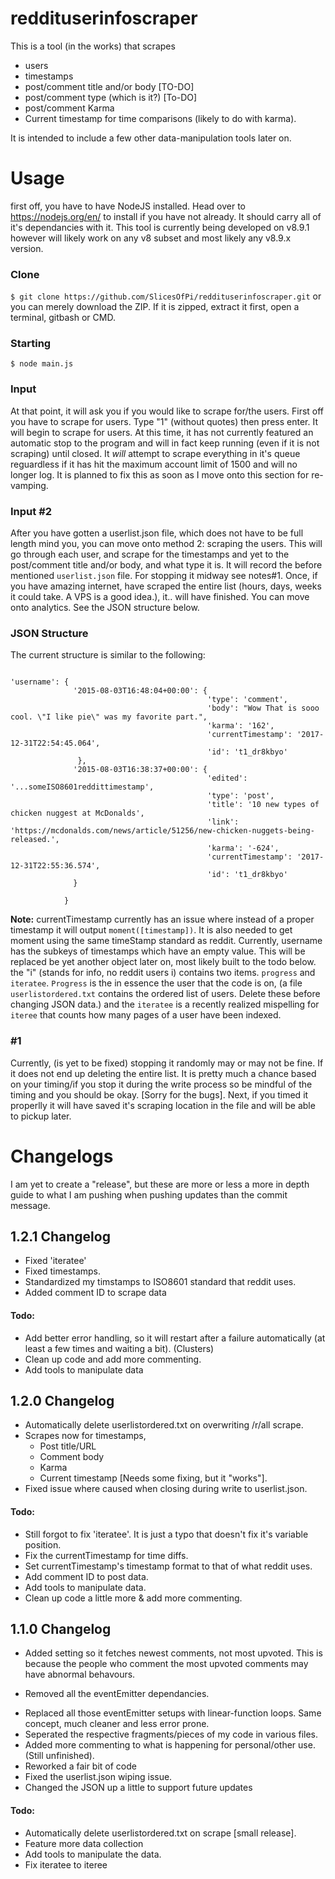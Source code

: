 # reddituserinfoscraper
This is a tool (in the works) that scrapes 
  * users
  * timestamps
  * post/comment title and/or body [TO-DO]
  * post/comment type (which is it?) [To-DO]
  * post/comment Karma
  * Current timestamp for time comparisons (likely to do with karma).
  
It is intended to include a few other data-manipulation tools later on.

# Usage
first off, you have to have NodeJS installed. Head over to https://nodejs.org/en/ to install if you have not already.
It should carry all of it's dependancies with it. This tool is currently being developed on v8.9.1 however will likely work on any v8 subset and most likely any v8.9.x version.
### Clone
`$ git clone https://github.com/SlicesOfPi/reddituserinfoscraper.git` or you can merely download the ZIP.
If it is zipped, extract it first, open a terminal, gitbash or CMD.
### Starting
`$ node main.js`
### Input
At that point, it will ask you if you would like to scrape for/the users. First off you have to scrape for users. Type "1" (without quotes) then press enter. It will begin to scrape for users. At this time, it has not currently featured an automatic stop to the program and will in fact keep running (even if it is not scraping) until closed. It *will* attempt to scrape everything in it's queue reguardless if it has hit the maximum account limit of 1500 and will no longer log. It is planned to fix this as soon as I move onto this section for re-vamping.
### Input #2
After you have gotten a userlist.json file, which does not have to be full length mind you, you can move onto method 2: scraping the users. This will go through each user, and scrape for the timestamps and yet to the post/comment title and/or body, and what type it is. It will record the before mentioned `userlist.json` file. For stopping it midway see notes#1. Once, if you have amazing internet, have scraped the entire list (hours, days, weeks it could take. A VPS is a good idea.), it.. will have finished. You can move onto analytics. See the JSON structure below.

### JSON Structure
The current structure is similar to the following:

```

'username': {
              '2015-08-03T16:48:04+00:00': {
                                            'type': 'comment',
                                            'body': "Wow That is sooo cool. \"I like pie\" was my favorite part.",
                                            'karma': '162',
                                            'currentTimestamp': '2017-12-31T22:54:45.064',
                                            'id': 't1_dr8kbyo'
               },
              '2015-08-03T16:38:37+00:00': {
                                            'edited': '...someISO8601reddittimestamp',
                                            'type': 'post',
                                            'title': '10 new types of chicken nuggest at McDonalds',
                                            'link': 'https://mcdonalds.com/news/article/51256/new-chicken-nuggets-being-released.',
                                            'karma': '-624',
                                            'currentTimestamp': '2017-12-31T22:55:36.574',
                                            'id': 't1_dr8kbyo'
              }

            }

```
__Note:__ currentTimestamp currently has an issue where instead of a proper timestamp it will output `moment([timestamp])`. It is also needed to get moment using the same timeStamp standard as reddit.
Currently, username has the subkeys of timestamps which have an empty value. This will be replaced be yet another object later on, most likely built to the todo below. the "i" (stands for info, no reddit users i) contains two items.
`progress` and `iteratee`. `Progress` is the in essence the user that the code is on, (a file `userlistordered.txt` contains the ordered list of users. Delete these before changing JSON data.) and the `iteratee` is a recently realized mispelling for `iteree` that counts how many pages of a user have been indexed.

### #1
Currently, (is yet to be fixed) stopping it randomly may or may not be fine. If it does not end up deleting the entire list. It is pretty much a chance based on your timing/if you stop it during the write process so be mindful of the timing and you should be okay. [Sorry for the bugs]. Next, if you timed it properlly it will have saved it's scraping location in the file and will be able to pickup later.

# Changelogs
I am yet to create a "release", but these are more or less a more in depth guide to what I am pushing when pushing updates than the commit message.

## 1.2.1 Changelog
+ Fixed 'iteratee'
+ Fixed timestamps.
+ Standardized my timstamps to ISO8601 standard that reddit uses.
+ Added comment ID to scrape data

#### Todo:
  * Add better error handling, so it will restart after a failure automatically (at least a few times and waiting a bit). (Clusters)
  * Clean up code and add more commenting.
  * Add tools to manipulate data


## 1.2.0 Changelog
+ Automatically delete userlistordered.txt on overwriting /r/all scrape.
+ Scrapes now for timestamps,
  * Post title/URL
  * Comment body
  * Karma
  * Current timestamp [Needs some fixing, but it "works"].
+ Fixed issue where caused when closing during write to userlist.json.

#### Todo:
 * Still forgot to fix 'iteratee'. It is just a typo that doesn't fix it's variable position.
 * Fix the currentTimestamp for time diffs.
 * Set currentTimestamp's timestamp format to that of what reddit uses.
 * Add comment ID to post data.
 * Add tools to manipulate data.
 * Clean up code a little more & add more commenting.

## 1.1.0 Changelog
+ Added setting so it fetches newest comments, not most upvoted. This is because the people who comment the most upvoted comments may have abnormal behavours. 
- Removed all the eventEmitter dependancies.
+ Replaced all those eventEmitter setups with linear-function loops. Same concept, much cleaner and less error prone.
+ Seperated the respective fragments/pieces of my code in various files.
+ Added more commenting to what is happening for personal/other use. (Still unfinished).
+ Reworked a fair bit of code
+ Fixed the userlist.json wiping issue.
+ Changed the JSON up a little to support future updates

#### Todo:
 * Automatically delete userlistordered.txt on scrape [small release].
 * Feature more data collection
 * Add tools to manipulate the data.
 * Fix iteratee to iteree
